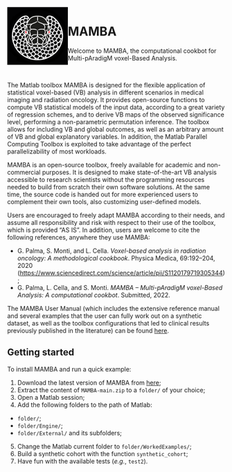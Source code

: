 <img src="MAMBA.png" align="left" alt="drawing" width="140"/>

# MAMBA

Welcome to MAMBA, the computational cookbot for Multi-pAradigM voxel-Based Analysis.

<br />

The Matlab toolbox MAMBA is designed for the flexible application of statistical voxel-based (VB) analysis in different scenarios in medical imaging and radiation oncology. It provides open-source functions to compute VB statistical models of the input data, according to a great variety of regression schemes, and to derive VB maps of the observed significance level, performing a non-parametric permutation inference. The toolbox allows for including VB and global outcomes, as well as an arbitrary amount of VB and global explanatory variables. In addition, the Matlab Parallel Computing Toolbox is exploited to take advantage of the perfect parallelizability of most workloads.

MAMBA is an open-source toolbox, freely available for academic and non-commercial purposes. It is designed to make state-of-the-art VB analysis accessible to research scientists without the programming resources needed to build from scratch their own software solutions. At the same time, the source code is handed out for more experienced users to complement their own tools, also customizing user-defined models.

Users are encouraged to freely adapt MAMBA according to their needs, and assume all responsibility and risk with respect to their use of the toolbox, which is provided “AS IS”. In addition, users are welcome to cite the following references, anywhere they use MAMBA:

- G. Palma, S. Monti, and L. Cella. *Voxel-based analysis in radiation oncology: A methodological cookbook*. Physica Medica, 69:192–204, 2020 (https://www.sciencedirect.com/science/article/pii/S1120179719305344);
- G. Palma, L. Cella, and S. Monti. *MAMBA – Multi-pAradigM voxel-Based Analysis: A computational cookbot*. Submitted, 2022.

The MAMBA User Manual (which includes the extensive reference manual and several examples that the user can fully work out on a synthetic dataset, as well as the toolbox configurations that led to clinical results previously published in the literature) can be found [here](Docs/UserManual.pdf).

## Getting started

To install MAMBA and run a quick example:

1. Download the latest version of MAMBA from [here](https://github.com/pippipalma/MAMBA/archive/refs/heads/main.zip);
2. Extract the content of ``MAMBA-main.zip`` to a ``folder/`` of your choice;
3. Open a Matlab session;
4. Add the following folders to the path of Matlab:
- ``folder/``;
- ``folder/Engine/``;
- ``folder/External/`` and its subfolders;
5. Change the Matlab current folder to ``folder/WorkedExamples/``;
6. Build a synthetic cohort with the function ``synthetic_cohort``;
7. Have fun with the available tests (*e.g.*, ``test2``).
